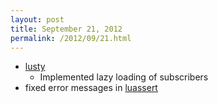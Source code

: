 ```yaml
---
layout: post
title: September 21, 2012
permalink: /2012/09/21.html
---
```


* [lusty](https://github.com/Olivine-Labs/lusty)
  * Implemented lazy loading of subscribers
* fixed error messages in [luassert](https://github.com/Olivine-Labs/luassert)

